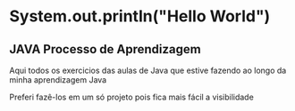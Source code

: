 # System.out.println("Hello World")

## JAVA Processo de Aprendizagem
Aqui todos os exercicios das aulas de Java que estive fazendo ao longo da minha aprendizagem Java

Preferi fazê-los em um só projeto pois fica mais fácil a visibilidade
